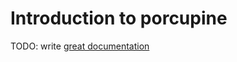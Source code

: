 # Introduction to porcupine

TODO: write [great documentation](http://jacobian.org/writing/great-documentation/what-to-write/)
